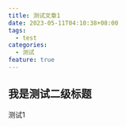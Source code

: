 ```yaml
---
title: 测试文章1
date: 2023-05-11T04:10:38+08:00
tags: 
  - test
categories:
  - 测试
feature: true
---
```

## 我是测试二级标题

测试1
